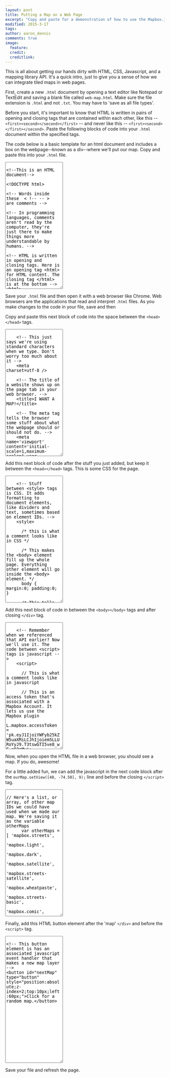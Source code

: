 ```yaml
---
layout: post
title: Putting a Map on a Web Page
excerpt: "Copy and paste for a demonstration of how to use the Mapbox.js API"
modified: 2015-3-17
tags: 
author: aaron_dennis
comments: true
image:
  feature: 
  credit: 
  creditlink: 
---
```


This is all about getting our hands dirty with HTML, CSS, Javascript, and a mapping library API. It's a quick intro, just to give you a sense of how we can integrate tiled maps in web pages.

First, create a new `.html` document by opening a text editor like Notepad or TextEdit and saving a blank file called `web-map.html`. Make sure the file extension is `.html` and not `.txt`. You may have to 'save as all file types'.

Before you start, it's important to know that HTML is written in pairs of opening and closing tags that are contained within each other, like this -- `<first><second></second></first>` -- and never like this -- `<first><second></first></second>`. Paste the following blocks of code into your `.html` document within the specified tags.

The code below is a basic template for an html document and includes a box on the webpage--known as a div--where we'll put our map. Copy and paste this into your `.html` file.

<textarea style="height:400px;font-family:monospace;">

<!--This is an HTML document-->

<!DOCTYPE html>

<!-- Words inside these  < !-- -- >  are comments -->

<!-- In programming languages, comments aren't read by the computer, they're just there to make things more understandable by humans. -->

<!-- HTML is written in opening and closing tags. Here is an opening tag <html> for HTML content. The closing tag </html> is at the bottom -->
<html>

  <!-- This next section is the "head" of document. It doesn't show up on the page but it contains some very important stuff. Notice the opening tag <head> and the closing tag </head> later on. -->
  <head>

  
  
  <!-- Here we close out the <head> tag from further up in the HTML document -->
  </head>

  <!-- Stuff inside the <body> tags is content you're going to see visually on the webpage -->
  <body>

    <!-- A <div> tag is like a box on the page. It divides the page into sections. This div is given the ID of "map" and it's where we're going to put the map.  -->
    <div id='map'></div>



  </body>

</html>

</textarea>

Save your `.html` file and then open it with a web browser like Chrome. Web browsers are the applications that read and interpret `.html` files. As you make changes to the code in your file, save and then 

Copy and paste this next block of code into the space between the `<head></head>` tags.

<textarea style="height:400px;font-family:monospace;">

    <!-- This just says we're using standard characters when we type. Don't worry too much about it -->
    <meta charset=utf-8 />

    <!-- The title of a website shows up on the page tab in your web browser. -->
    <title>I WANT A MAP!</title>
    
    <!-- The meta tag tells the browser some stuff about what the webpage should or should not do. -->
    <meta name='viewport' content='initial-scale=1,maximum-scale=1,user-scalable=no' />

    <!-- This is where the API comes in. Here, we're referencing the Mapbox.js API, which is a plugin/add-on for Leaflet. The script tag references prewritten javascript code (the API) and defines functions and methods for us to use which helps us do things that would otherwise be thousands of times more complicated like make a tiled map.  -->
    <!-- script tags always mean there's javascript between them or in a source (src) file -->
    <script src='https://api.tiles.mapbox.com/mapbox.js/v2.1.5/mapbox.js'></script>

    <!-- the Mapbox.js API also comes with a CSS stylesheet to format things like zoom controls -->
    <link href='https://api.tiles.mapbox.com/mapbox.js/v2.1.5/mapbox.css' rel='stylesheet' />

</textarea>

Add this next block of code after the stuff you just added, but keep it between the `<head></head>` tags. This is some CSS for the page.


<textarea style="height:400px;font-family:monospace;">
   
    <!-- Stuff between <style> tags is CSS. It adds formatting to document elements, like dividers and text, sometimes based on element IDs. -->
    <style>
  
      /* this is what a comment looks like in CSS */
      
      /* This makes the <body> element fill up the whole page. Everything other element will go inside the <body> element. */
      body { margin:0; padding:0; } 
  
      /* This tells the <div> we ID'd as #map to be in a positon that's not relative to anything else, 0 pixels from the top of its container, 0 pixels from the bottom, and 100% of the containers width. Basically, it's always going to be as large as your browser window */
      #map { position:absolute; top:0; bottom:0; width:100%; }

    </style>

</textarea>

Add this next block of code in between the `<body></body>` tags and after closing `</div>` tag.

<textarea style="height:400px;font-family:monospace;">

    <!-- Remember when we referenced that API earlier? Now we'll use it. The code between <script> tags is javascript -->
    <script>

      // This is what a comment looks like in javascript
      
      // This is an access token that's associated with a Mapbox Account. It lets us use the Mapbox plugin
      L.mapbox.accessToken = 'pk.eyJ1IjoiYWFyb25kZW5uaXMiLCJhIjoiem5LLURoYyJ9.T3tswGTI5ve8_wE-a02cMw';

      // Here, the code is telling the browser to make a map in the element with the ID 'map', use the map tiles from the Mapbox tile API associated with the Map ID 'examples.map-i86nkdio' and store it as the variable ourMap so we can reference it later.
      var ourMap = L.mapbox.map('map', 'examples.map-i86nkdio');
      
      // In this line of code, we're using a `method` on ourMap to change the view to a pair of lat/long coordinates and a specific zoom level
      ourMap.setView([40, -74.50], 9);

    </script>

</textarea>

Now, when you open the HTML file in a web browser, you should see a map. If you do, awesome!

For a little added fun, we can add  the javascript in the next code block after the `ourMap.setView([40, -74.50], 9);` line and before the closing `</script>` tag.

<textarea style="height:400px;font-family:monospace;">

// Here's a list, or array, of other map IDs we could have used when we made our map. We're saving it as the variable otherMaps
      var otherMaps = [ 'mapbox.streets',
                        'mapbox.light',
                        'mapbox.dark',
                        'mapbox.satellite',
                        'mapbox.streets-satellite',
                        'mapbox.wheatpaste',
                        'mapbox.streets-basic',
                        'mapbox.comic',
                        'mapbox.outdoors',
                        'mapbox.run-bike-hike',
                        'mapbox.pencil',
                        'mapbox.pirates',
                        'mapbox.emerald',
                        'mapbox.high-contrast',
                        'examples.map-i86nkdio' ];
      
      // Each of the items in the otherMaps list has an index. For example, otherMaps[0] is equal to 'mapbox.streets' because it is in the first, or 0, position in the array.
      
      // Let's make an "event listener" with javascript so that each time someone clicks on the element 'nextMap', we load in a random new map.
      document.getElementById('nextMap').onclick = newMap;
            
      //The even listener above says "on the click of the window, call the function loadNewMap. We can define that function below
      function newMap(){ // Defining a new function that will run a block of code
        ourMap.eachLayer(function(layer) { ourMap.removeLayer(layer); }); // Remove any existing tile layers
        var mapIndex = Math.floor(Math.random() * 15); // This gives a random number between 0 and 14
        var layer = L.mapbox.tileLayer(otherMaps[mapIndex]); // Pick out our new tile map layer from the otherMaps options
        layer.addTo(ourMap); // Add the new map layer
      };
</textarea>

Finally, add this HTML button element after the 'map' `</div>` and before the `<script>` tag.

<textarea style="height:400px;font-family:monospace;">

<!-- This button element is has an associated javascript event handler that makes a new map layer -->
<button id="nextMap" type="button" style="position:absolute;z-index=2;top:10px;left:60px;">Click for a random map.</button>

</textarea>

Save your file and refresh the page.